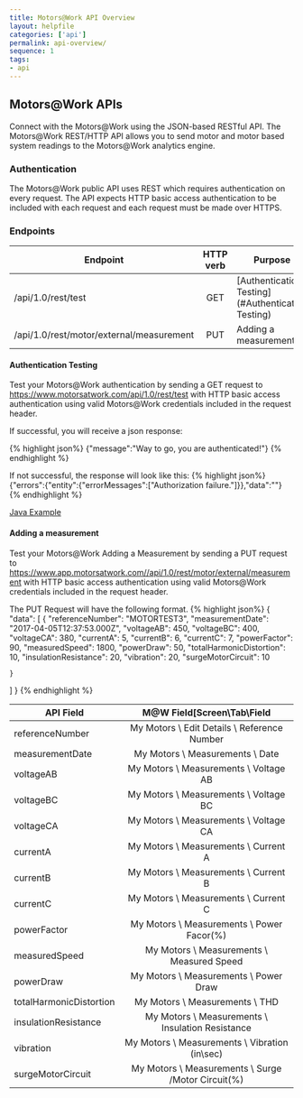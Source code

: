 ```yaml
---
title: Motors@Work API Overview
layout: helpfile
categories: ['api']
permalink: api-overview/
sequence: 1
tags:
- api
---
```

## Motors@Work APIs
Connect with the Motors@Work using the JSON-based RESTful API.  The Motors@Work REST/HTTP API allows you to send motor and motor based system readings to the Motors@Work analytics engine.

### Authentication
The Motors@Work public API uses REST which requires authentication on every request. The API expects HTTP basic access authentication to be included with each request and each request must be made over HTTPS.

### Endpoints

| Endpoint                                                      | HTTP verb     | Purpose                  |
| ------------------------------------------------------------- |:-------------:| ------------------------ |
| /api/1.0/rest/test                                            | GET           | [Authentication Testing](#Authentication Testing) |
| /api/1.0/rest/motor/external/measurement                      | PUT           | Adding a measurement     |

#### <a name="Authentication Testing"></a> Authentication Testing
Test your Motors@Work authentication by sending a GET request to https://www.motorsatwork.com/api/1.0/rest/test with HTTP basic access authentication using valid Motors@Work credentials included in the request header.

If successful, you will receive a json response:

{% highlight json%}
  {"message":"Way to go, you are authenticated!"}
{% endhighlight %}

If not successful, the response will look like this:
{% highlight json%}
  {"errors":{"entity":{"errorMessages":["Authorization failure."]}},"data":""}
{% endhighlight %}

[Java Example](/api-overview-java-authentication/)

#### <a name="Adding a measurement"></a> Adding a measurement
Test your Motors@Work Adding a Measurement by sending a PUT request to https://www.app.motorsatwork.com//api/1.0/rest/motor/external/measurement with HTTP basic access authentication using valid Motors@Work credentials included in the request header.

The PUT Request will have the following format.
{% highlight json%}
  {
  "data": [
    {
  "referenceNumber": "MOTORTEST3",
  "measurementDate": "2017-04-05T12:37:53.000Z",
  "voltageAB": 450,
  "voltageBC": 400,
  "voltageCA": 380,
  "currentA": 5,
  "currentB": 6,
  "currentC": 7,
  "powerFactor": 90,
   "measuredSpeed": 1800,
   "powerDraw": 50,
   "totalHarmonicDistortion": 10,
   "insulationResistance": 20,
   "vibration": 20,
   "surgeMotorCircuit": 10 
   
	}
  ]
}
{% endhighlight %}

| API Field                                                     | M@W Field[Screen\Tab\Field     |  
| ------------------------------------------------------------- |:-------------:|  
| referenceNumber                                           	| My Motors \ Edit Details \ Reference Number            |  
| measurementDate                     				| My Motors \ Measurements \ Date           |  
| voltageAB                     				| My Motors \ Measurements \ Voltage AB           |  
| voltageBC                     				| My Motors \ Measurements \ Voltage BC           |  
| voltageCA                     				| My Motors \ Measurements \ Voltage CA           |  
| currentA	                     				| My Motors \ Measurements \ Current A           |  
| currentB	                     				| My Motors \ Measurements \ Current B           |  
| currentC	                     				| My Motors \ Measurements \ Current C           |  
| powerFactor                     				| My Motors \ Measurements \ Power Facor(%)           |  
| measuredSpeed                     				| My Motors \ Measurements \ Measured Speed           |
| powerDraw                     				| My Motors \ Measurements \ Power Draw           |
| totalHarmonicDistortion                			| My Motors \ Measurements \ THD           |
| insulationResistance                     			| My Motors \ Measurements \ Insulation Resistance           |
| vibration		                     			| My Motors \ Measurements \ Vibration (in\sec)           |
| surgeMotorCircuit                     			| My Motors \ Measurements \ Surge /Motor Circuit(%)           |

